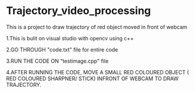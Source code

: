 # Trajectory_video_processing
This is a project to draw trajectory of red object moved in front of webcam

1.This is bulit on visual studio with opencv using c++

2.GO THROUGH "code.txt" file for entire code

3.RUN THE CODE ON "testimage.cpp" file

4.AFTER RUNNING THE CODE, MOVE A SMALL RED COLOURED OBJECT ( RED COLOURED SHARPNER/ STICK) INFRONT OF WEBCAM TO DRAW TRAJECTORY.
